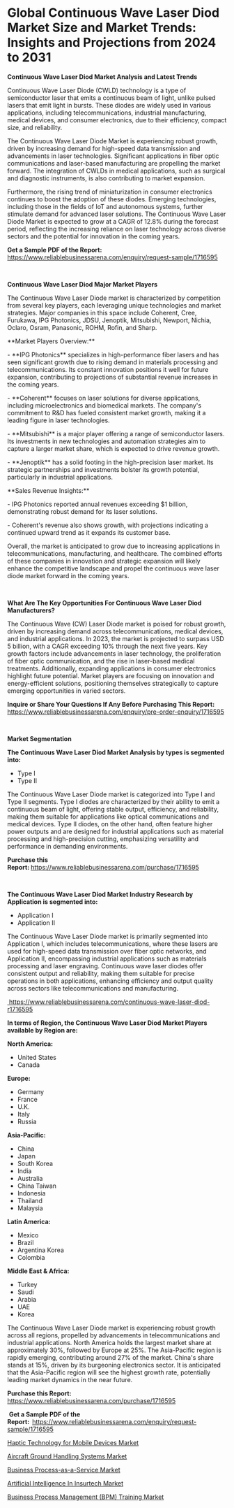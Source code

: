 <p><h1>Global Continuous Wave Laser Diod Market Size and Market Trends: Insights and Projections from 2024 to 2031</h1></p><p><strong>Continuous Wave Laser Diod Market Analysis and Latest Trends</strong></p>
<p><p>Continuous Wave Laser Diode (CWLD) technology is a type of semiconductor laser that emits a continuous beam of light, unlike pulsed lasers that emit light in bursts. These diodes are widely used in various applications, including telecommunications, industrial manufacturing, medical devices, and consumer electronics, due to their efficiency, compact size, and reliability.</p><p>The Continuous Wave Laser Diode Market is experiencing robust growth, driven by increasing demand for high-speed data transmission and advancements in laser technologies. Significant applications in fiber optic communications and laser-based manufacturing are propelling the market forward. The integration of CWLDs in medical applications, such as surgical and diagnostic instruments, is also contributing to market expansion.</p><p>Furthermore, the rising trend of miniaturization in consumer electronics continues to boost the adoption of these diodes. Emerging technologies, including those in the fields of IoT and autonomous systems, further stimulate demand for advanced laser solutions. The Continuous Wave Laser Diode Market is expected to grow at a CAGR of 12.8% during the forecast period, reflecting the increasing reliance on laser technology across diverse sectors and the potential for innovation in the coming years.</p></p>
<p><strong>Get a Sample PDF of the Report:&nbsp;</strong> <a href="https://www.reliablebusinessarena.com/enquiry/request-sample/1716595?utm_campaign=1292&utm_medium=2&utm_source=Github&utm_content=ia&utm_term=10102024&utm_id=continuous-wave-laser-diod">https://www.reliablebusinessarena.com/enquiry/request-sample/1716595</a></p>
<p>&nbsp;</p>
<p><strong>Continuous Wave Laser Diod Major Market Players</strong></p>
<p><p>The Continuous Wave Laser Diode market is characterized by competition from several key players, each leveraging unique technologies and market strategies. Major companies in this space include Coherent, Cree, Furukawa, IPG Photonics, JDSU, Jenoptik, Mitsubishi, Newport, Nichia, Oclaro, Osram, Panasonic, ROHM, Rofin, and Sharp.</p><p>**Market Players Overview:**</p><p>- **IPG Photonics** specializes in high-performance fiber lasers and has seen significant growth due to rising demand in materials processing and telecommunications. Its constant innovation positions it well for future expansion, contributing to projections of substantial revenue increases in the coming years.</p><p>  </p><p>- **Coherent** focuses on laser solutions for diverse applications, including microelectronics and biomedical markets. The company's commitment to R&D has fueled consistent market growth, making it a leading figure in laser technologies.</p><p>- **Mitsubishi** is a major player offering a range of semiconductor lasers. Its investments in new technologies and automation strategies aim to capture a larger market share, which is expected to drive revenue growth.</p><p>- **Jenoptik** has a solid footing in the high-precision laser market. Its strategic partnerships and investments bolster its growth potential, particularly in industrial applications. </p><p>**Sales Revenue Insights:**</p><p>- IPG Photonics reported annual revenues exceeding $1 billion, demonstrating robust demand for its laser solutions. </p><p>- Coherent's revenue also shows growth, with projections indicating a continued upward trend as it expands its customer base.</p><p>Overall, the market is anticipated to grow due to increasing applications in telecommunications, manufacturing, and healthcare. The combined efforts of these companies in innovation and strategic expansion will likely enhance the competitive landscape and propel the continuous wave laser diode market forward in the coming years.</p></p>
<p>&nbsp;</p>
<p><strong>What Are The Key Opportunities For Continuous Wave Laser Diod Manufacturers?</strong></p>
<p><p>The Continuous Wave (CW) Laser Diode market is poised for robust growth, driven by increasing demand across telecommunications, medical devices, and industrial applications. In 2023, the market is projected to surpass USD 5 billion, with a CAGR exceeding 10% through the next five years. Key growth factors include advancements in laser technology, the proliferation of fiber optic communication, and the rise in laser-based medical treatments. Additionally, expanding applications in consumer electronics highlight future potential. Market players are focusing on innovation and energy-efficient solutions, positioning themselves strategically to capture emerging opportunities in varied sectors.</p></p>
<p><strong>Inquire or Share Your Questions If Any Before Purchasing This Report:</strong> <a href="https://www.reliablebusinessarena.com/enquiry/pre-order-enquiry/1716595?utm_campaign=1292&utm_medium=2&utm_source=Github&utm_content=ia&utm_term=10102024&utm_id=continuous-wave-laser-diod">https://www.reliablebusinessarena.com/enquiry/pre-order-enquiry/1716595</a></p>
<p>&nbsp;</p>
<p><strong>Market Segmentation</strong></p>
<p><strong>The Continuous Wave Laser Diod Market Analysis by types is segmented into:</strong></p>
<p><ul><li>Type I</li><li>Type II</li></ul></p>
<p><p>The Continuous Wave Laser Diode market is categorized into Type I and Type II segments. Type I diodes are characterized by their ability to emit a continuous beam of light, offering stable output, efficiency, and reliability, making them suitable for applications like optical communications and medical devices. Type II diodes, on the other hand, often feature higher power outputs and are designed for industrial applications such as material processing and high-precision cutting, emphasizing versatility and performance in demanding environments.</p></p>
<p><strong>Purchase this Report:&nbsp;</strong><a href="https://www.reliablebusinessarena.com/purchase/1716595?utm_campaign=1292&utm_medium=2&utm_source=Github&utm_content=ia&utm_term=10102024&utm_id=continuous-wave-laser-diod">https://www.reliablebusinessarena.com/purchase/1716595</a></p>
<p>&nbsp;</p>
<p><strong>The Continuous Wave Laser Diod Market Industry Research by Application is segmented into:</strong></p>
<p><ul><li>Application I</li><li>Application II</li></ul></p>
<p><p>The Continuous Wave Laser Diode market is primarily segmented into Application I, which includes telecommunications, where these lasers are used for high-speed data transmission over fiber optic networks, and Application II, encompassing industrial applications such as materials processing and laser engraving. Continuous wave laser diodes offer consistent output and reliability, making them suitable for precise operations in both applications, enhancing efficiency and output quality across sectors like telecommunications and manufacturing.</p></p>
<p><a href="https://www.reliablebusinessarena.com/continuous-wave-laser-diod-r1716595?utm_campaign=1292&utm_medium=2&utm_source=Github&utm_content=ia&utm_term=10102024&utm_id=continuous-wave-laser-diod">&nbsp;https://www.reliablebusinessarena.com/continuous-wave-laser-diod-r1716595</a></p>
<p><strong>In terms of Region, the Continuous Wave Laser Diod Market Players available by Region are:</strong></p>
<p>
    <p> <strong> North America: </strong>
        <ul>
            <li>United States</li>
            <li>Canada</li>
        </ul>
        </p> 
    <p> <strong> Europe: </strong>
        <ul>
            <li>Germany</li>
            <li>France</li>
            <li>U.K.</li>
            <li>Italy</li>
            <li>Russia</li>
        </ul>
        </p> 
    <p> <strong> Asia-Pacific: </strong>
        <ul>
            <li>China</li>
            <li>Japan</li>
            <li>South Korea</li>
            <li>India</li>
            <li>Australia</li>
            <li>China Taiwan</li>
            <li>Indonesia</li>
            <li>Thailand</li>
            <li>Malaysia</li>
        </ul>
        </p> 
    <p> <strong> Latin America: </strong>
        <ul>
            <li>Mexico</li>
            <li>Brazil</li>
            <li>Argentina Korea</li>
            <li>Colombia</li>
        </ul>
        </p> 
    <p> <strong> Middle East & Africa: </strong>
        <ul>
            <li>Turkey</li>
            <li>Saudi</li>
            <li>Arabia</li>
            <li>UAE</li>
            <li>Korea</li>
        </ul>
    </p>
    </p>
<p><p>The Continuous Wave Laser Diode market is experiencing robust growth across all regions, propelled by advancements in telecommunications and industrial applications. North America holds the largest market share at approximately 30%, followed by Europe at 25%. The Asia-Pacific region is rapidly emerging, contributing around 27% of the market. China's share stands at 15%, driven by its burgeoning electronics sector. It is anticipated that the Asia-Pacific region will see the highest growth rate, potentially leading market dynamics in the near future.</p></p>
<p><strong>Purchase this Report: </strong><a href="https://www.reliablebusinessarena.com/purchase/1716595?utm_campaign=1292&utm_medium=2&utm_source=Github&utm_content=ia&utm_term=10102024&utm_id=continuous-wave-laser-diod">https://www.reliablebusinessarena.com/purchase/1716595</a></p>
<p>&nbsp;<strong>Get a Sample PDF of the Report:&nbsp;&nbsp;</strong><a href="https://www.reliablebusinessarena.com/enquiry/request-sample/1716595?utm_campaign=1292&utm_medium=2&utm_source=Github&utm_content=ia&utm_term=10102024&utm_id=continuous-wave-laser-diod">https://www.reliablebusinessarena.com/enquiry/request-sample/1716595</a></p>
<p><strong></strong></p>
<p><p><a href="https://www.linkedin.com/pulse/deep-dive-haptic-technology-mobile-devices-market-itstrends-yqswf?utm_campaign=1292&utm_medium=2&utm_source=Github&utm_content=ia&utm_term=10102024&utm_id=continuous-wave-laser-diod">Haptic Technology for Mobile Devices Market</a></p><p><a href="https://www.linkedin.com/pulse/aircraft-ground-handling-systems-market-opportunities-emerging-2pb0f?utm_campaign=1292&utm_medium=2&utm_source=Github&utm_content=ia&utm_term=10102024&utm_id=continuous-wave-laser-diod">Aircraft Ground Handling Systems Market</a></p><p><a href="https://www.linkedin.com/pulse/insights-business-process-as-a-service-market-size-which-vhvse?utm_campaign=1292&utm_medium=2&utm_source=Github&utm_content=ia&utm_term=10102024&utm_id=continuous-wave-laser-diod">Business Process-as-a-Service Market</a></p><p><a href="https://github.com/provorikovar/Market-Research-Report-List-6/blob/main/artificial-intelligence-in-insurtech-market.md?utm_campaign=1292&utm_medium=2&utm_source=Github&utm_content=ia&utm_term=10102024&utm_id=continuous-wave-laser-diod">Artificial Intelligence In Insurtech Market</a></p><p><a href="https://www.linkedin.com/pulse/global-business-process-management-bpm-training-market-opportunities-j947e?utm_campaign=1292&utm_medium=2&utm_source=Github&utm_content=ia&utm_term=10102024&utm_id=continuous-wave-laser-diod">Business Process Management (BPM) Training Market</a></p></p>